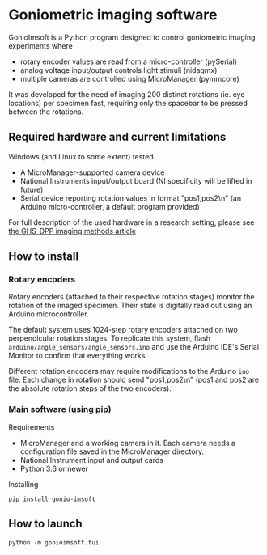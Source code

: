 # Goniometric imaging software

GonioImsoft is a Python program designed to control
goniometric imaging experiments where

* rotary encoder values are read from a micro-controller (pySerial)
* analog voltage input/output controls light stimuli (nidaqmx)
* multiple cameras are controlled using MicroManager (pymmcore)

It was developed for the need of imaging 200 distinct
rotations (ie. eye locations) per specimen fast, requiring
only the spacebar to be pressed between the rotations.


## Required hardware and current limitations

Windows (and Linux to some extent) tested.

* A MicroManager-supported camera device
* National Instruments input/output board (NI specificity will be lifted
  in future)
* Serial device reporting rotation values in format "pos1,pos2\n" (an Arduino micro-controller, a default program provided)

For full description of the used hardware in a research setting,
please see
[the GHS-DPP imaging methods article](https://www.nature.com/articles/s42003-022-03142-0)


## How to install

### Rotary encoders

Rotary encoders (attached to their respective rotation stages)
monitor the rotation of the imaged specimen.
Their state is digitally read out using an Arduino microcontroller.

The default system uses 1024-step rotary encoders attached on
two perpendicular rotation stages.
To replicate this system, flash
`arduino/angle_sensors/angle_sensors.ino` and use the Arduino IDE's
Serial Monitor to confirm that everything works.

Different rotation encoders may require modifications to
the Arduino `ino` file. Each change in rotation should send
"pos1,pos2\n" (pos1 and pos2 are the absolute rotation steps
of the two encoders).


### Main software (using pip)

Requirements

* MicroManager and a working camera in it. Each camera needs a configuration file saved in the MicroManager directory.
* National Instrument input and output cards
* Python 3.6 or newer

Installing

```
pip install gonio-imsoft
```

## How to launch

```
python -m gonioimsoft.tui
```

